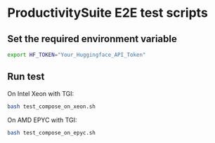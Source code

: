 # ProductivitySuite E2E test scripts

## Set the required environment variable

```bash
export HF_TOKEN="Your_Huggingface_API_Token"
```

## Run test

On Intel Xeon with TGI:

```bash
bash test_compose_on_xeon.sh
```

On AMD EPYC with TGI:

```bash
bash test_compose_on_epyc.sh
```
